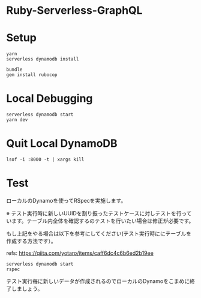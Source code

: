 # Ruby-Serverless-GraphQL

# Setup
```
yarn
serverless dynamodb install

bundle
gem install rubocop
```

# Local Debugging
```
serverless dynamodb start
yarn dev
```

# Quit Local DynamoDB
```
lsof -i :8000 -t | xargs kill
```

# Test
ローカルのDynamoを使ってRSpecを実施します。

※ テスト実行時に新しいUUIDを割り振ったテストケースに対しテストを行っています。テーブル内全体を確認するのテストを行いたい場合は修正が必要です。

もし上記をやる場合は以下を参考にしてください(テスト実行時ににテーブルを作成する方法です）。

refs: https://qiita.com/yotaro/items/caff6dc4c6b6ed2b19ee

```
serverless dynamodb start
rspec
```

テスト実行毎に新しいデータが作成されるのでローカルのDynamoをこまめに終了しましょう。

